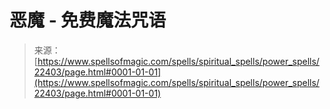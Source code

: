 <!--yml

类别: 未分类

日期: 2024-06-12 19:06:39

-->

# 恶魔 - 免费魔法咒语

> 来源：[https://www.spellsofmagic.com/spells/spiritual_spells/power_spells/22403/page.html#0001-01-01](https://www.spellsofmagic.com/spells/spiritual_spells/power_spells/22403/page.html#0001-01-01)
